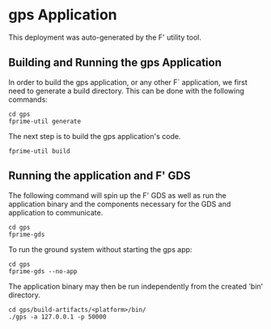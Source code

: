 # gps Application

This deployment was auto-generated by the F' utility tool.

## Building and Running the gps Application

In order to build the gps application, or any other F´ application, we first need to generate a build directory. This can be done with the following commands:

```
cd gps
fprime-util generate
```

The next step is to build the gps application's code.
```
fprime-util build
```

## Running the application and F' GDS

The following command will spin up the F' GDS as well as run the application binary and the components necessary for the GDS and application to communicate.

```
cd gps
fprime-gds
```

To run the ground system without starting the gps app:
```
cd gps
fprime-gds --no-app
```

The application binary may then be run independently from the created 'bin' directory.

```
cd gps/build-artifacts/<platform>/bin/
./gps -a 127.0.0.1 -p 50000
```
